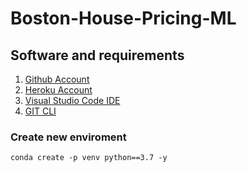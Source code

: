 # Boston-House-Pricing-ML

## Software and requirements

1.  [Github Account](https://www.github.com)
2.  [Heroku Account](https://heroku.com)
3.  [Visual Studio Code IDE](https://code.visualstudio.com)
4.  [GIT CLI](https://git-scm.com/book/en/v2/Getting-Started-The-Command-Line)


### Create new enviroment

```
conda create -p venv python==3.7 -y
```

